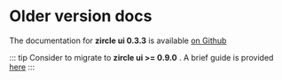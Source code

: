 # Older version docs

The documentation for **zircle ui 0.3.3** is available [on Github](https://github.com/zircleUI/docs/tree/master/older-docs/0.3.3)

::: tip
Consider to migrate to **zircle ui >= 0.9.0** . A brief guide is provided [here](/guide/migration.html)
:::

